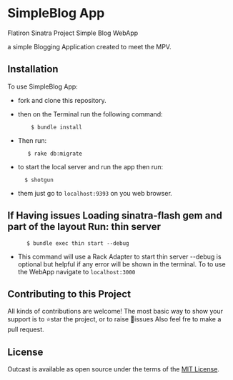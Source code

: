 # SimpleBlog App

Flatiron Sinatra Project Simple Blog WebApp
 
 a simple Blogging Application created to meet the MPV. 

## Installation

To use SimpleBlog App:

- fork and clone this repository.
- then on the Terminal run the following command:

          $ bundle install 

- Then run:

         $ rake db:migrate

-  to start the local server and run the app then run:
  
         $ shotgun

- them just go to `localhost:9393` on you web browser. 

## If Having issues Loading sinatra-flash gem and part of the layout Run: thin server

          $ bundle exec thin start --debug

- This command will use a Rack Adapter to start thin server --debug is optional but helpful if any error will be shown in the terminal. To to use the WebApp navigate to `localhost:3000`
 
 ## Contributing to this Project

 All kinds of contributions are welcome! The most basic way to show your support is to ⭐️star the project, or to raise 🐞issues Also feel fre to make a pull request.

 ## License

Outcast is available as open source under the terms of the [MIT License](https://opensource.org/licenses/MIT).